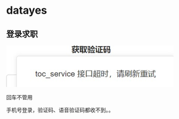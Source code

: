 # datayes

## 登录求职

![](../img/datayes_bug.jpg)

回车不管用

手机号登录，验证码、语音验证码都收不到。。



[1]: http://job.datayes.com/login?refer=http%3A%2F%2Fjob.datayes.com%2Fposition%2Fdetail%3Fchannel%3D0%26id%3D79449920%26project_id%3D
